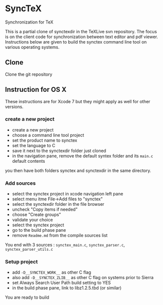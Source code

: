 # SyncTeX

Synchronization for TeX

This is a partial clone of synctexdir in the TeXLive svn repository.
The focus is on the client code for synchronization between text editor and pdf viewer.
Instructions below are given to build the synctex command line tool on various operating systems.

## Clone
Clone the git repository 

## Instruction for OS X
These instructions are for Xcode 7 but they might apply as well for other versions.

### create a new project

- create a new project
- choose a command line tool project
- set the product name to synctex
- set the language to C
- save it next to the synctexdir folder just cloned
- in the navigation pane, remove the default syntex folder and its `main.c` default contents

you then have both folders synctex and synctexdir in the same directory.

### Add sources

- select the synctex project in xcode navigation left pane
- select menu itme File->Add files to "synctex"
- select the synctexdir folder in the file browser
- uncheck "Copy items if needed"
- choose "Create groups"
- validate your choice
- select the synctex project
- go to the build phase pane
- remove `Readme.md` from the compile sources list

You end with 3 sources : `synctex_main.c`, `synctex_parser.c`, `synctex_parser_utils.c`

### Setup project

- add `-D__SYNCTEX_WORK__` as other C flag
- also add `-D__SYNCTEX_ZLIB__` as other C flag on systems prior to Sierra
- set Always Search User Path build setting to YES
- in the build phase pane, link to libz1.2.5.tbd (or similar)

You are ready to build
